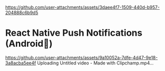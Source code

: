 
https://github.com/user-attachments/assets/3daee4f7-1509-440d-b957-204888c6b9d5
# React Native Push Notifications (Android📲)

https://github.com/user-attachments/assets/9a10052a-7dfe-4d47-9e18-3a8acba5ee4f Uploading Untitled video - Made with Clipchamp.mp4…



